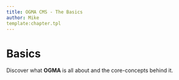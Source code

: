 ```yaml
---
title: OGMA CMS - The Basics
author: Mike
template:chapter.tpl
---
```

# Basics

Discover what **OGMA** is all about and the core-concepts behind it.